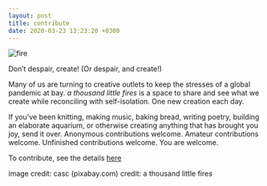 ```yaml
---
layout: post
title: contribute
date: 2020-03-23 13:23:20 +0300
---
```


![fire]({{site.baseurl}}/assets/img/campfire.jpg)

Don’t despair, create! (Or despair, and create!)

Many of us are turning to creative outlets to keep the stresses of a global pandemic at bay. *a thousand little fires* is a space to share and see what we create while reconciling with self-isolation. One new creation each day.

If you’ve been knitting, making music, baking bread, writing poetry, building an elaborate aquarium, or otherwise creating anything that has brought you joy, send it over. Anonymous contributions welcome. Amateur contributions welcome. Unfinished contributions welcome. You are welcome.

To contribute, see the details [here](https://littlefires.github.io/contribute/)

image credit: casc (pixabay.com)
credit: a thousand little fires

